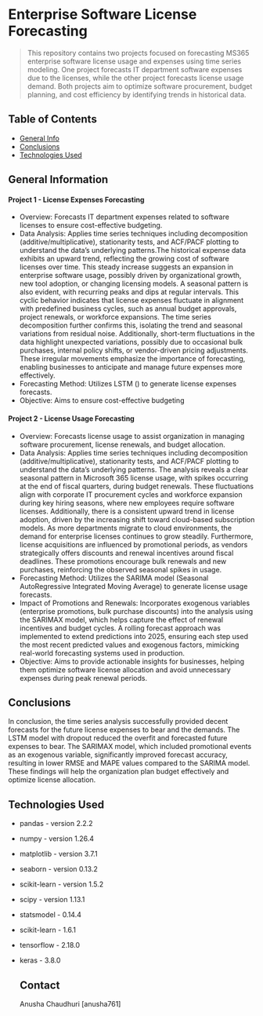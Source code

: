 # Enterprise Software License Forecasting
> This repository contains two projects focused on forecasting MS365 enterprise software license usage and expenses using time series modeling. One project forecasts IT department software expenses due to the licenses, while the other project forecasts license usage demand. Both projects aim to optimize software procurement, budget planning, and cost efficiency by identifying trends in historical data.

## Table of Contents
* [General Info](#general-information)
* [Conclusions](#conclusions)
* [Technologies Used](#technologies-used)



## General Information

#### Project 1 - License Expenses Forecasting
- Overview: Forecasts IT department expenses related to software licenses to ensure cost-effective budgeting.
- Data Analysis: Applies time series techniques including decomposition (additive/multiplicative), stationarity tests, and ACF/PACF plotting to understand the data’s underlying patterns.The historical expense data exhibits an upward trend, reflecting the growing cost of software licenses over time. This steady increase suggests an expansion in enterprise software usage, possibly driven by organizational growth, new tool adoption, or changing licensing models. A seasonal pattern is also evident, with recurring peaks and dips at regular intervals. This cyclic behavior indicates that license expenses fluctuate in alignment with predefined business cycles, such as annual budget approvals, project renewals, or workforce expansions. The time series decomposition further confirms this, isolating the trend and seasonal variations from residual noise. Additionally, short-term fluctuations in the data highlight unexpected variations, possibly due to occasional bulk purchases, internal policy shifts, or vendor-driven pricing adjustments. These irregular movements emphasize the importance of forecasting, enabling businesses to anticipate and manage future expenses more effectively.
- Forecasting Method: Utilizes LSTM () to generate license expenses forecasts.
- Objective: Aims to ensure cost-effective budgeting
  
#### Project 2 - License Usage Forecasting
- Overview: Forecasts license usage to assist organization in managing software procurement, license renewals, and budget allocation.
- Data Analysis: Applies time series techniques including decomposition (additive/multiplicative), stationarity tests, and ACF/PACF plotting to understand the data’s underlying patterns. The analysis reveals a clear seasonal pattern in Microsoft 365 license usage, with spikes occurring at the end of fiscal quarters, during budget renewals. These fluctuations align with corporate IT procurement cycles and workforce expansion during key hiring seasons, where new employees require software licenses. Additionally, there is a consistent upward trend in license adoption, driven by the increasing shift toward cloud-based subscription models. As more departments migrate to cloud environments, the demand for enterprise licenses continues to grow steadily. Furthermore, license acquisitions are influenced by promotional periods, as vendors strategically offers discounts and renewal incentives around fiscal deadlines. These promotions encourage bulk renewals and new purchases, reinforcing the observed seasonal spikes in usage.
- Forecasting Method: Utilizes the SARIMA model (Seasonal AutoRegressive Integrated Moving Average) to generate license usage forecasts.
- Impact of Promotions and Renewals: Incorporates exogenous variables (enterprise promotions, bulk purchase discounts) into the analysis using the SARIMAX model, which helps capture the effect of renewal incentives and budget cycles. A rolling forecast approach was implemented to extend predictions into 2025, ensuring each step used the most recent predicted values and exogenous factors, mimicking real-world forecasting systems used in production.
- Objective: Aims to provide actionable insights for businesses, helping them optimize software license allocation and avoid unnecessary expenses during peak renewal periods.



## Conclusions
In conclusion, the time series analysis successfully provided decent forecasts for the future license expenses to bear and the demands. The LSTM model with dropout reduced the overfit and forecasted future expenses to bear. The SARIMAX model, which included promotional events as an exogenous variable, significantly improved forecast accuracy, resulting in lower RMSE and MAPE values compared to the SARIMA model. These findings will help the organization plan budget effectively and optimize license allocation. 




## Technologies Used
- pandas - version 2.2.2
- numpy - version 1.26.4
- matplotlib - version 3.7.1
- seaborn - version 0.13.2
- scikit-learn - version 1.5.2
- scipy - version 1.13.1
- statsmodel - 0.14.4
- scikit-learn - 1.6.1
- tensorflow - 2.18.0
- keras - 3.8.0


  ## Contact
  Anusha Chaudhuri [anusha761]
